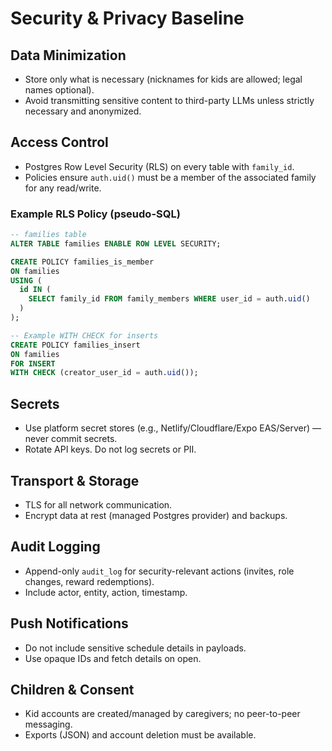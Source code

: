 # Security & Privacy Baseline

## Data Minimization
- Store only what is necessary (nicknames for kids are allowed; legal names optional).
- Avoid transmitting sensitive content to third-party LLMs unless strictly necessary and anonymized.

## Access Control
- Postgres Row Level Security (RLS) on every table with `family_id`.
- Policies ensure `auth.uid()` must be a member of the associated family for any read/write.

### Example RLS Policy (pseudo-SQL)
```sql
-- families table
ALTER TABLE families ENABLE ROW LEVEL SECURITY;

CREATE POLICY families_is_member
ON families
USING (
  id IN (
    SELECT family_id FROM family_members WHERE user_id = auth.uid()
  )
);

-- Example WITH CHECK for inserts
CREATE POLICY families_insert
ON families
FOR INSERT
WITH CHECK (creator_user_id = auth.uid());
```

## Secrets
- Use platform secret stores (e.g., Netlify/Cloudflare/Expo EAS/Server) — never commit secrets.
- Rotate API keys. Do not log secrets or PII.

## Transport & Storage
- TLS for all network communication.
- Encrypt data at rest (managed Postgres provider) and backups.

## Audit Logging
- Append-only `audit_log` for security-relevant actions (invites, role changes, reward redemptions).
- Include actor, entity, action, timestamp.

## Push Notifications
- Do not include sensitive schedule details in payloads.
- Use opaque IDs and fetch details on open.

## Children & Consent
- Kid accounts are created/managed by caregivers; no peer-to-peer messaging.
- Exports (JSON) and account deletion must be available.

